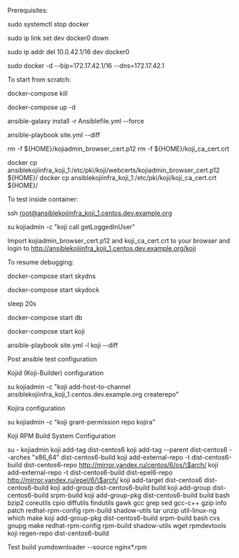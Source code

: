 Prerequisites:

sudo systemctl stop docker

sudo ip link set dev docker0 down

sudo ip addr del 10.0.42.1/16 dev docker0

sudo docker -d --bip=172.17.42.1/16 --dns=172.17.42.1


To start from scratch:

  docker-compose kill

  docker-compose up -d

  ansible-galaxy install -r Ansiblefile.yml --force

  ansible-playbook site.yml --diff

  rm -f ${HOME}/kojiadmin_browser_cert.p12
  rm -f ${HOME}/koji_ca_cert.crt

  docker cp ansiblekojiinfra_koji_1:/etc/pki/koji/webcerts/kojiadmin_browser_cert.p12 ${HOME}/
  docker cp ansiblekojiinfra_koji_1:/etc/pki/koji/koji_ca_cert.crt ${HOME}/

  To test inside container:

  ssh root@ansiblekojiinfra_koji_1.centos.dev.example.org

  su kojiadmin -c "koji call getLoggedInUser"

  Import kojiadmin_browser_cert.p12 and koji_ca_cert.crt to your browser and login to http://ansiblekojiinfra_koji_1.centos.dev.example.org/koji


To resume debugging:

  docker-compose start skydns

  docker-compose start skydock

  sleep 20s

  docker-compose start db

  docker-compose start koji

  ansible-playbook site.yml -l koji --diff


Post ansible test configuration

Kojid (Koji-Builder) configuration

  su kojiadmin -c "koji add-host-to-channel ansiblekojiinfra_koji_1.centos.dev.example.org createrepo"

Kojira configuration

  su kojiadmin -c "koji grant-permission repo kojira"


Koji RPM Build System Configuration

su - kojiadmin
koji add-tag dist-centos6
koji add-tag --parent dist-centos6 --arches "x86_64" dist-centos6-build
koji add-external-repo -t dist-centos6-build dist-centos6-repo http://mirror.yandex.ru/centos/6/os/\$arch/
koji add-external-repo -t dist-centos6-build dist-epel6-repo http://mirror.yandex.ru/epel/6/\$arch/
koji add-target dist-centos6 dist-centos6-build
koji add-group dist-centos6-build build
koji add-group dist-centos6-build srpm-build
koji add-group-pkg dist-centos6-build build bash bzip2 coreutils cpio diffutils findutils gawk gcc grep sed gcc-c++ gzip info patch redhat-rpm-config rpm-build shadow-utils tar unzip util-linux-ng which make
koji add-group-pkg dist-centos6-build srpm-build bash cvs gnupg make redhat-rpm-config rpm-build shadow-utils wget rpmdevtools
koji regen-repo dist-centos6-build

Test build
yumdownloader --source nginx*.rpm
